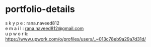 # portfolio-details
s k y p e : rana.naveed812 <br/>
e m a i l : rana.naveed812@gmail.com <br/>
u p w o r k:  https://www.upwork.com/o/profiles/users/_~013c78eb9a29a7d31d/
